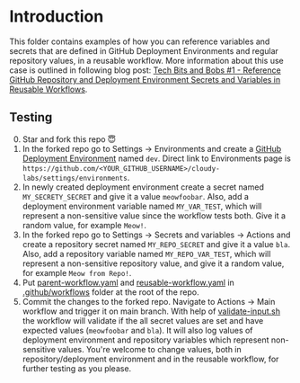 # Introduction

This folder contains examples of how you can reference variables and secrets that are defined in GitHub Deployment Environments and regular repository values, in a reusable workflow.
More information about this use case is outlined in following blog post: [Tech Bits and Bobs #1 - Reference GitHub Repository and Deployment Environment Secrets and Variables in Reusable Workflows](https://www.kristhecodingunicorn.com/post/github-secrets-and-vars-in-reusable-workflow).

## Testing

0. Star and fork this repo 😇
1. In the forked repo go to Settings -> Environments and create a [GitHub Deployment Environment](https://docs.github.com/en/actions/how-tos/managing-workflow-runs-and-deployments/managing-deployments/managing-environments-for-deployment) named `dev`. Direct link to Environments page is `https://github.com/<YOUR_GITHUB_USERNAME>/cloudy-labs/settings/environments`.
2. In newly created deployment environment create a secret named `MY_SECRETY_SECRET` and give it a value `meowfoobar`. Also, add a deployment environment variable named `MY_VAR_TEST`, which will represent a non-sensitive value since the workflow tests both. Give it a random value, for example `Meow!`.
3. In the forked repo go to Settings -> Secrets and variables -> Actions and create a repository secret named `MY_REPO_SECRET` and give it a value `bla`. Also, add a repository variable named `MY_REPO_VAR_TEST`, which will represent a non-sensitive repository value, and give it a random value, for example `Meow from Repo!`.
4. Put [parent-workflow.yaml](./parent-workflow.yaml) and [reusable-workflow.yaml](./reusable-workflow.yaml) in [.github/workflows](../../.github/workflows/) folder at the root of the repo.
5. Commit the changes to the forked repo. Navigate to Actions -> Main workflow and trigger it on main branch. With help of [validate-input.sh](../../util-scripts/validate-input.sh) the workflow will validate if the all secret values are set and have expected values (`meowfoobar` and `bla`). It will also log values of deployment environment and repository variables which represent non-sensitive values. You're welcome to change values, both in repository/deployment environment and in the reusable workflow, for further testing as you please.

